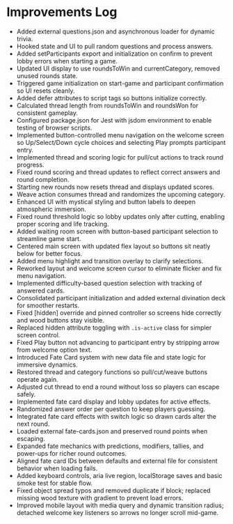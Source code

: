 # Improvements Log
- Added external questions.json and asynchronous loader for dynamic trivia.
- Hooked state and UI to pull random questions and process answers.
- Added setParticipants export and initialization on confirm to prevent lobby errors when starting a game.
- Updated UI display to use roundsToWin and currentCategory, removed unused rounds state.
- Triggered game initialization on start-game and participant confirmation so UI resets cleanly.
- Added defer attributes to script tags so buttons initialize correctly.
- Calculated thread length from roundsToWin and roundsWon for consistent gameplay.
- Configured package.json for Jest with jsdom environment to enable testing of browser scripts.
- Implemented button-controlled menu navigation on the welcome screen so Up/Select/Down cycle choices and selecting Play prompts participant entry.
- Implemented thread and scoring logic for pull/cut actions to track round progress.
- Fixed round scoring and thread updates to reflect correct answers and round completion.
- Starting new rounds now resets thread and displays updated scores.
- Weave action consumes thread and randomizes the upcoming category.
- Enhanced UI with mystical styling and button labels to deepen atmospheric immersion.
- Fixed round threshold logic so lobby updates only after cutting, enabling proper scoring and life tracking.
- Added waiting room screen with button-based participant selection to streamline game start.
- Centered main screen with updated flex layout so buttons sit neatly below for better focus.
- Added menu highlight and transition overlay to clarify selections.
- Reworked layout and welcome screen cursor to eliminate flicker and fix menu navigation.
- Implemented difficulty-based question selection with tracking of answered cards.
- Consolidated participant initialization and added external divination deck for smoother restarts.
- Fixed [hidden] override and pinned controller so screens hide correctly and wood buttons stay visible.
- Replaced hidden attribute toggling with `.is-active` class for simpler screen control.
- Fixed Play button not advancing to participant entry by stripping arrow from welcome option text.
- Introduced Fate Card system with new data file and state logic for immersive dynamics.
- Restored thread and category functions so pull/cut/weave buttons operate again.
- Adjusted cut thread to end a round without loss so players can escape safely.
- Implemented fate card display and lobby updates for active effects.
- Randomized answer order per question to keep players guessing.
- Integrated fate card effects with switch logic so drawn cards alter the next round.
- Loaded external fate-cards.json and preserved round points when escaping.
- Expanded fate mechanics with predictions, modifiers, tallies, and power-ups for richer round outcomes.
- Aligned fate card IDs between defaults and external file for consistent behavior when loading fails.
- Added keyboard controls, aria live region, localStorage saves and basic smoke test for stable flow.
- Fixed object spread typos and removed duplicate if block; replaced missing wood texture with gradient to prevent load errors.
- Improved mobile layout with media query and dynamic transition radius; detached welcome key listeners so arrows no longer scroll mid-game.

